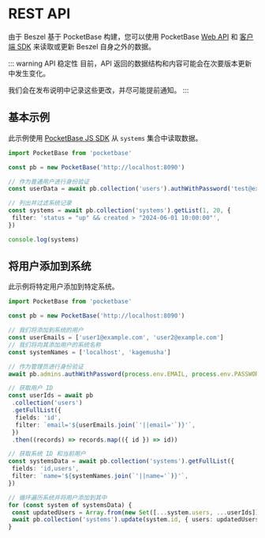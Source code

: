 # REST API

由于 Beszel 基于 PocketBase 构建，您可以使用 PocketBase [Web API](https://pocketbase.io/docs/api-records/) 和 [客户端 SDK](https://pocketbase.io/docs/client-side-sdks/) 来读取或更新 Beszel 自身之外的数据。

::: warning API 稳定性
目前，API 返回的数据结构和内容可能会在次要版本更新中发生变化。

我们会在发布说明中记录这些更改，并尽可能提前通知。
:::

## 基本示例

此示例使用 [PocketBase JS SDK](https://github.com/pocketbase/js-sdk) 从 `systems` 集合中读取数据。

```typescript
import PocketBase from 'pocketbase'

const pb = new PocketBase('http://localhost:8090')

// 作为普通用户进行身份验证
const userData = await pb.collection('users').authWithPassword('test@example.com', '123456')

// 列出并过滤系统记录
const systems = await pb.collection('systems').getList(1, 20, {
 filter: 'status = "up" && created > "2024-06-01 10:00:00"',
})

console.log(systems)
```

## 将用户添加到系统

此示例将特定用户添加到特定系统。

```ts
import PocketBase from 'pocketbase'

const pb = new PocketBase('http://localhost:8090')

// 我们将添加到系统的用户
const userEmails = ['user1@example.com', 'user2@example.com']
// 我们将向其添加用户的系统名称
const systemNames = ['localhost', 'kagemusha']

// 作为管理员进行身份验证
await pb.admins.authWithPassword(process.env.EMAIL, process.env.PASSWORD)

// 获取用户 ID
const userIds = await pb
 .collection('users')
 .getFullList({
  fields: 'id',
  filter: `email='${userEmails.join(`'||email='`)}'`,
 })
 .then((records) => records.map(({ id }) => id))

// 获取系统 ID 和当前用户
const systemsData = await pb.collection('systems').getFullList({
 fields: 'id,users',
 filter: `name='${systemNames.join(`'||name='`)}'`,
})

// 循环遍历系统并将用户添加到其中
for (const system of systemsData) {
 const updatedUsers = Array.from(new Set([...system.users, ...userIds]))
 await pb.collection('systems').update(system.id, { users: updatedUsers })
}
```
